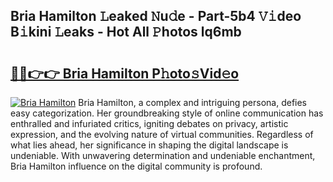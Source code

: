 ## Bria Hamilton 𝙻eaked 𝙽u𝚍e - Part-5b4 𝚅𝚒deo B𝚒kini 𝙻eaks - Hot All 𝙿hotos lq6mb

# <h2><a href="http://ld62vb.urlbe.top/?page=Bria+Hamilton">🔗🔗👉👉 Bria Hamilton P𝚑oto𝚜Vid𝚎o</a></h2>

[![Bria Hamilton](https://i.imgur.com/eBuTRDB.gif)](http://ld62vb.urlbe.top/?page=Bria+Hamilton)
Bria Hamilton, a complex and intriguing persona, defies easy categorization. Her groundbreaking style of online communication has enthralled and infuriated critics, igniting debates on privacy, artistic expression, and the evolving nature of virtual communities. Regardless of what lies ahead, her significance in shaping the digital landscape is undeniable. With unwavering determination and undeniable enchantment, Bria Hamilton influence on the digital community is profound.
